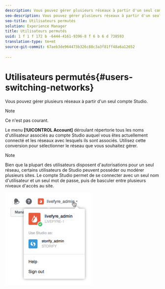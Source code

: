 ```yaml
---
description: Vous pouvez gérer plusieurs réseaux à partir d'un seul compte Studio.
seo-description: Vous pouvez gérer plusieurs réseaux à partir d'un seul compte Studio.
seo-title: Utilisateurs permutés
solution: Experience Manager
title: Utilisateurs permutés
uuid: 1 f 1 f 172 b -6444-4161-9396-8 f 6 b 6 d 738593
translation-type: tm+mt
source-git-commit: 67aeb3de964473b326c88c3a3f81ff48a6a12652

---
```



# Utilisateurs permutés{#users-switching-networks}

Vous pouvez gérer plusieurs réseaux à partir d'un seul compte Studio.

>[!NOTE]
>
>Ce n'est pas courant.

Le menu **[!UICONTROL Account]** déroulant répertorie tous les noms d'utilisateur associés au compte Studio auquel vous êtes actuellement connecté et les réseaux avec lesquels ils sont associés. Utilisez cette conversion pour sélectionner le réseau que vous souhaitez gérer.

>[!NOTE]
>
>Bien que la plupart des utilisateurs disposent d'autorisations pour un seul réseau, certains utilisateurs de Studio peuvent posséder ou modérer plusieurs sites. Le compte Studio permet de se connecter avec un seul nom d'utilisateur et un seul mot de passe, puis de basculer entre plusieurs niveaux d'accès au site.

![](assets/UsersChangeAccount-285x300.png)

